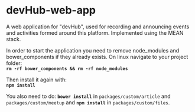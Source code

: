 # devHub-web-app
<p>
A web application for "devHub", used for recording and announcing events and activities formed around this platform. Implemented using the MEAN stack.
</p>
<p>
In order to start the application you need to remove node_modules and bower_components if they already exists. 
On linux navigate to your project folder:
<br />
<code><b>rm -rf bower_components && rm -rf node_modules</b></code>
</p>
<p>
Then install it again with:
<br />
<code><b>npm install</b></code>
</p>
<p>
You also need to do:
<code><b>bower install</b></code> in <code>packages/custom/article</code> and <code>packages/custom/meetup</code>
and <code><b>npm install</b></code> in <code>packages/custom/files</code>.
</p>
